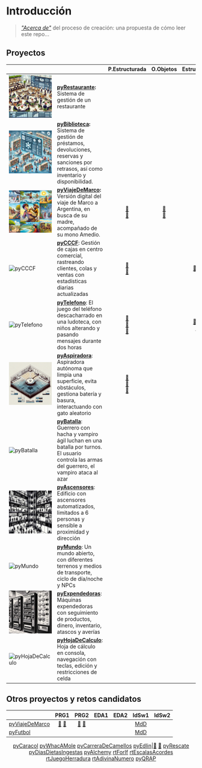 # Introducción

> [*"Acerca de"*](https://github.com/puntoReflex/.github/blob/main/procesoDeCreacion.md) del proceso de creación: una propuesta de cómo leer este repo...

## Proyectos

<div align=center>

|||P.Estructurada|O.Objetos|Estructuras|Algoritmos|Diseño||
|-|-|:-:|:-:|:-:|:-:|:-:|:-:|
|![pyRestaurante](https://raw.githubusercontent.com/puntoReflex/pyRestaurante/refs/heads/main/images/restaurante.webp) |**[pyRestaurante](https://github.com/puntoReflex/pyRestaurante):** Sistema de gestión de un restaurante
|![pyBiblioteca](https://raw.githubusercontent.com/puntoReflex/pyBiblioteca/refs/heads/main/images/biblioteca.webp) |**[pyBiblioteca](https://github.com/puntoReflex/pyBiblioteca):** Sistema de gestión de préstamos, devoluciones, reservas y sanciones por retrasos, así como inventario y disponibilidad.
|![pyMarco](https://raw.githubusercontent.com/puntoReflex/.github/main/images/viajeMarco.png)                       |**[pyViajeDeMarco](/retos&proyectos/viajeMarco/README.md):** Versión digital del viaje de Marco a Argentina, en busca de su madre, acompañado de su mono Amedio.                                       |[📜](https://github.com/puntoReflex/.github/blob/viajeMarco/prg1/desarrollo/retos%26proyectos/viajeMarco/src/vPRG1/Marco.java)<br>[🐾](https://github.com/puntoReflex/.github/commits/viajeMarco/prg1/desarrollo/retos%26proyectos/viajeMarco/src/vPRG1/Marco.java)                                                                        |[📜](https://github.com/mmasias/ViajeMarco/tree/main/src)<br>[🐾](https://github.com/mmasias/ViajeMarco/commits/main/src)  |                                                                                                                                                                                                                                                                                                                                       |[🤔](https://github.com/puntoReflex/.github/blob/viajeMarco/EDA2/BigO/retos%26proyectos/viajeMarco/src/vEDA2/README.md)|[📝](https://github.com/puntoReflex/.github/blob/viajeMarco/IdSw1/ModeloDelDominio/retos%26proyectos/viajeMarco/docs/domainModel/README.md)
|![pyCCCF](https://raw.githubusercontent.com/puntoReflex/pyCCCF/main/imagenes/shoppingCF.png)                       |**[pyCCCF](https://github.com/puntoReflex/pyCCCF)**: Gestión de cajas en centro comercial, rastreando clientes, colas y ventas con estadísticas diarias actualizadas                                   |[📜](https://github.com/puntoReflex/pyCCCF/blob/main/src/vPRG1/CCCF.java)<br>[🐾](https://github.com/puntoReflex/pyCCCF/commits/main/src/vPRG1/CCCF.java)                                                                                                                                                                                  |                                                                                                                           |[📝](https://github.com/puntoReflex/pyCCCF/blob/main/src/v000/README.md) [📜](https://github.com/puntoReflex/pyCCCF/tree/main/src/v000)                                                                                                                                                                                                |[🤔](https://github.com/puntoReflex/pyCCCF/blob/EDA2/src/vEDA2/README.md)|[📝](https://github.com/puntoReflex/pyCCCF/blob/main/mdd.md)
|![pyTelefono](https://raw.githubusercontent.com/puntoReflex/pyTelefonoDescacharrado/main/images/comicPhone.png)    |**[pyTelefono](https://github.com/puntoReflex/pyTelefonoDescacharrado)**: El juego del teléfono descacharrado en una ludoteca, con niños alterando y pasando mensajes durante dos horas                |[📝](https://github.com/puntoReflex/pyTelefonoDescacharrado/blob/main/src/vPRG1/README.md)<br>[📜](https://github.com/puntoReflex/pyTelefonoDescacharrado/blob/main/src/vPRG1/ChineseWhispers.java)<br>[🐾](https://github.com/puntoReflex/pyTelefonoDescacharrado/commits/seguimiento-desarrollo-vPRG1/src/vPRG1/ChineseWhispers.java)    |                                                                                                                           |[📝](https://github.com/puntoReflex/pyTelefonoDescacharrado/blob/seguimiento-desarrollo-v000/src/v000/README.md) [📜](https://github.com/puntoReflex/pyTelefonoDescacharrado/tree/seguimiento-desarrollo-v000/src/v000)<br>[🐾](https://github.com/puntoReflex/pyTelefonoDescacharrado/commits/seguimiento-desarrollo-v000/src/v000)   |
|![pyAspiradora](https://raw.githubusercontent.com/puntoReflex/pyAspiradora/main/images/rectangularRoom.png)        |**[pyAspiradora](https://github.com/puntoReflex/pyAspiradora)**: Aspiradora autónoma que limpia una superficie, evita obstáculos, gestiona batería y basura, interactuando con gato aleatorio          |[📝](https://github.com/puntoReflex/pyAspiradora/blob/vPRG1/src/vPRG1/README.md)<br>[📜](https://github.com/puntoReflex/pyAspiradora/blob/vPRG1/src/vPRG1/Vacuum.java)<br>[🐾](https://github.com/puntoReflex/pyAspiradora/commits/vPRG1/src/vPRG1/Vacuum.java)|||[🤔](https://github.com/puntoReflex/pyAspiradora/blob/vEDA2/src/vEDA2/README.md)
|![pyBatalla](https://raw.githubusercontent.com/puntoReflex/pyBatalla/main/imagenes/charcoal-drawing.png)           |**[pyBatalla](https://github.com/puntoReflex/pyBatalla)**: Guerrero con hacha y vampiro ágil luchan en una batalla por turnos. El usuario controla las armas del guerrero, el vampiro ataca al azar    |
|![pyAscensores](https://raw.githubusercontent.com/puntoReflex/pyAscensores/main/images/pyAscensores.png)           |**[pyAscensores](https://github.com/puntoReflex/pyAscensores)**: Edificio con ascensores automatizados, limitados a 6 personas y sensible a proximidad y dirección                                     |
|![pyMundo](https://raw.githubusercontent.com/puntoReflex/pyMundo/main/images/pyMundo.png)                          |**[pyMundo](https://github.com/puntoReflex/pyMundo)**: Un mundo abierto, con diferentes terrenos y medios de transporte, ciclo de día/noche y NPCs                                                     |
|![pyExpendedoras](https://raw.githubusercontent.com/puntoReflex/pyExpendedoras/main/images/pyExpendedoras.png)     |**[pyExpendedoras](https://github.com/puntoReflex/pyExpendedoras)**: Máquinas expendedoras con seguimiento de productos, dinero, inventario, atascos y averías                                         |
|![pyHojaDeCalculo](https://raw.githubusercontent.com/puntoReflex/pyHojaDeCalculo/main/images/pyHojaDeCalculo.png)  |**[pyHojaDeCalculo](https://github.com/puntoReflex/pyHojaDeCalculo)**: Hoja de cálculo en consola, navegación con teclas, edición y restricciones de celda                                             |

</div>

## Otros proyectos y retos candidatos

<div align=center>

||PRG1|PRG2|EDA1|EDA2|IdSw1|IdSw2
|-|:-:|:-:|:-:|:-:|:-:|:-:|
[pyViajeDeMarco](/retos&proyectos/viajeMarco/README.md)|[📜](https://github.com/puntoReflex/.github/blob/viajeMarco/prg1/desarrollo/retos%26proyectos/viajeMarco/src/vPRG1/Marco.java) [🐾](https://github.com/puntoReflex/.github/commits/viajeMarco/prg1/desarrollo/retos%26proyectos/viajeMarco/src/vPRG1/Marco.java)|[📜](https://github.com/mmasias/ViajeMarco/tree/main/src) [🐾](https://github.com/mmasias/ViajeMarco/commits/main/src)|||[MdD](https://github.com/puntoReflex/.github/blob/viajeMarco/IdSw1/ModeloDelDominio/retos%26proyectos/viajeMarco/docs/domainModel/README.md)
[pyFutbol](/retos&proyectos/futbol/README.md)|||||[MdD](https://github.com/puntoReflex/.github/blob/futbol/IdSw1/ModeloDelDominio/retos%26proyectos/futbol/docs/domainModel/README.md)|
[pyCaracol](/retos&proyectos/unCaracol.md)
[pyWhacAMole](/retos&proyectos/whacAMole.md)
[pyCarreraDeCamellos](/retos&proyectos/carreraCamellos.md)
[pyEdlin](/retos&proyectos/edlin/README.md)|[📜](https://github.com/puntoReflex/.github/blob/edlin/prg1/desarrollo/retos%26proyectos/edlin/src/vPRG1/Edlin.java) [🐾](https://github.com/puntoReflex/.github/commits/edlin/prg1/desarrollo/retos%26proyectos/edlin/src/vPRG1/Edlin.java)
[pyRescate](/retos&proyectos/rescate/README.md)
[pyDiasDietasIngestas](https://github.com/puntoReflex/pyDiaDietaIngesta)
[pyAlchemy](/retos&proyectos/alchemy.md)
[rtForIf](/retos&proyectos/forIf.md)
[rtEscalasAcordes](/retos&proyectos/escalasAcordes.md)
[rtJuegoHerradura](/retos&proyectos/juegoHerradura.md)
[rtAdivinaNumero](/retos&proyectos/adivinaNumero.md)
[pyQRAP](/retos&proyectos/qrap.md)

</div>
